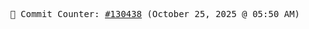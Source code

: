 <p align="center">
    <samp>
        📮 Commit Counter: <a href="https://github.com/Javascript-void0/Javascript-void0/commits/main">#130438</a> (October 25, 2025 @ 05:50 AM)
    </samp>
</p>